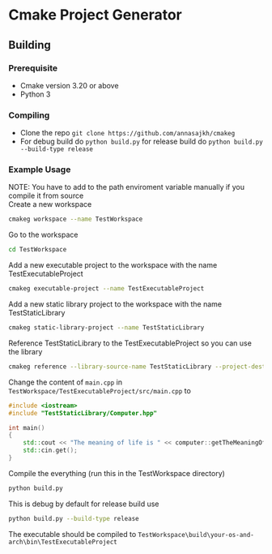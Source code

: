 # Cmake Project Generator

## Building

### Prerequisite 
- Cmake version 3.20 or above
- Python 3

### Compiling
- Clone the repo `git clone https://github.com/annasajkh/cmakeg`
- For debug build do `python build.py` for release build do `python build.py --build-type release`

### Example Usage
NOTE: You have to add to the path enviroment variable manually if you compile it from source<br>
Create a new workspace
```bash
cmakeg workspace --name TestWorkspace
```
Go to the workspace
```bash
cd TestWorkspace
```
Add a new executable project to the workspace with the name TestExecutableProject
```bash
cmakeg executable-project --name TestExecutableProject
```
Add a new static library project to the workspace with the name TestStaticLibrary
```bash
cmakeg static-library-project --name TestStaticLibrary
```
Reference TestStaticLibrary to the TestExecutableProject so you can use the library
```bash
cmakeg reference --library-source-name TestStaticLibrary --project-destination-name TestExecutableProject
```
Change the content of `main.cpp` in `TestWorkspace/TestExecutableProject/src/main.cpp` to
```cpp
#include <iostream>
#include "TestStaticLibrary/Computer.hpp"

int main()
{
    std::cout << "The meaning of life is " << computer::getTheMeaningOfLife() << "\n";
    std::cin.get();
}
```
Compile the everything (run this in the TestWorkspace directory)
```bash
python build.py
```
This is debug by default for release build use
```bash
python build.py --build-type release
```
The executable should be compiled to `TestWorkspace\build\your-os-and-arch\bin\TestExecutableProject`